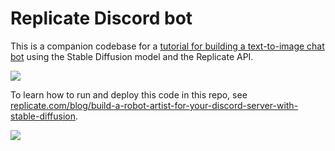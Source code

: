 # Replicate Discord bot

This is a companion codebase for a [tutorial for building a text-to-image chat bot](https://replicate.com/blog/build-a-robot-artist-for-your-discord-server-with-stable-diffusion) using the Stable Diffusion model and the Replicate API. 

<img src="https://replicate.com/static/blog/discord-bot/dreaming-of-rabbits.png">

To learn how to run and deploy this code in this repo, see [replicate.com/blog/build-a-robot-artist-for-your-discord-server-with-stable-diffusion](https://replicate.com/blog/build-a-robot-artist-for-your-discord-server-with-stable-diffusion).

<img src="https://replicate.com/static/blog/discord-bot/dreaming-of-rabbits.png">
